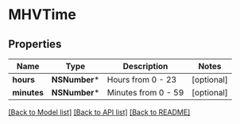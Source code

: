 # MHVTime

## Properties
Name | Type | Description | Notes
------------ | ------------- | ------------- | -------------
**hours** | **NSNumber*** | Hours from 0 - 23 | [optional] 
**minutes** | **NSNumber*** | Minutes from 0 - 59 | [optional] 

[[Back to Model list]](../README.md#documentation-for-models) [[Back to API list]](../README.md#documentation-for-api-endpoints) [[Back to README]](../README.md)


